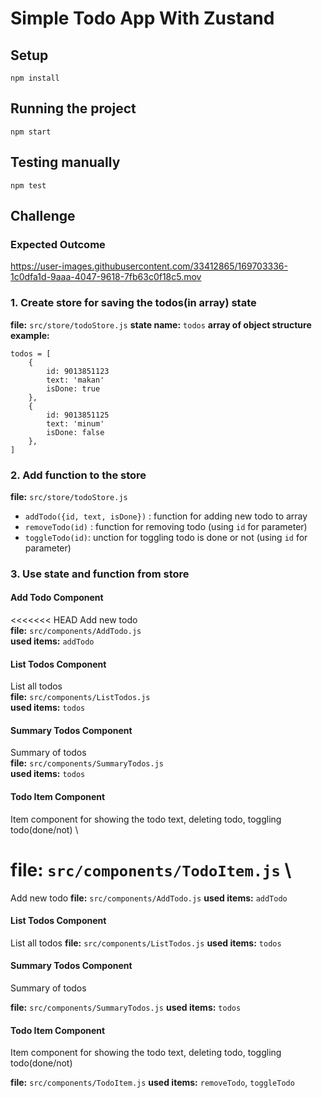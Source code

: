 # Simple Todo App With Zustand

## Setup
```shell
npm install
```

## Running the project
```shell
npm start
```

## Testing manually
```shell
npm test
```

## Challenge
### Expected Outcome


https://user-images.githubusercontent.com/33412865/169703336-1c0dfa1d-9aaa-4047-9618-7fb63c0f18c5.mov



### 1. Create store for saving the todos(in array) state
__file:__ `src/store/todoStore.js`
__state name:__ `todos`
__array of object structure example:__ 
```TS
todos = [
    {
        id: 9013851123
        text: 'makan'
        isDone: true
    },
    {
        id: 9013851125
        text: 'minum'
        isDone: false
    },
]
```

### 2. Add function to the store
__file:__ `src/store/todoStore.js`

- `addTodo({id, text, isDone})` : function for adding new todo to array
- `removeTodo(id)` : function for removing todo (using `id` for parameter)
- `toggleTodo(id)`: unction for toggling todo is done or not (using `id` for parameter)

### 3. Use state and function from store

#### Add Todo Component
<<<<<<< HEAD
Add new todo \
__file:__ `src/components/AddTodo.js` \
__used items:__ `addTodo`

#### List Todos Component
List all todos \
__file:__ `src/components/ListTodos.js` \
__used items:__ `todos` 

#### Summary Todos Component
Summary of todos \
__file:__ `src/components/SummaryTodos.js` \
__used items:__ `todos` 

#### Todo Item Component
Item component for showing the todo text, deleting todo, toggling todo(done/not) \

__file:__ `src/components/TodoItem.js` \
=======
Add new todo
__file:__ `src/components/AddTodo.js`
__used items:__ `addTodo`

#### List Todos Component
List all todos
__file:__ `src/components/ListTodos.js`
__used items:__ `todos`

#### Summary Todos Component
Summary of todos

__file:__ `src/components/SummaryTodos.js`
__used items:__ `todos`

#### Todo Item Component
Item component for showing the todo text, deleting todo, toggling todo(done/not)

__file:__ `src/components/TodoItem.js`
__used items:__ `removeTodo`, `toggleTodo`
